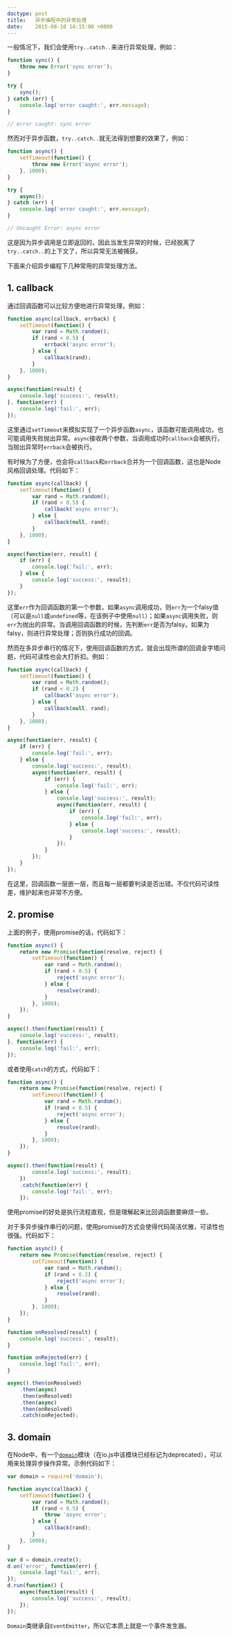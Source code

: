 ```yaml
---
doctype: post
title:   异步编程中的异常处理
date:    2015-08-10 14:15:00 +0800
---
```


一般情况下，我们会使用`try..catch..`来进行异常处理，例如：

```javascript
function sync() {
	throw new Error('sync error');
}

try {
	sync();
} catch (err) {
	console.log('error caught:', err.message);
}

// error caught: sync error
```

然而对于异步函数，`try..catch..`就无法得到想要的效果了，例如：

```javascript
function async() {
	setTimeout(function() {
		throw new Error('async error');
	}, 1000);
}

try {
	async();
} catch (err) {
	console.log('error caught:', err.message);
}

// Uncaught Error: async error
```

这是因为异步调用是立即返回的，因此当发生异常的时候，已经脱离了`try..catch..`的上下文了，所以异常无法被捕获。

下面来介绍异步编程下几种常用的异常处理方法。

## 1. callback

通过回调函数可以比较方便地进行异常处理，例如：

```javascript
function async(callback, errback) {
	setTimeout(function() {
		var rand = Math.random();
		if (rand < 0.5) {
			errback('async error');
		} else {
			callback(rand);
		}
	}, 1000);
}

async(function(result) {
	console.log('scucess:', result);
}, function(err) {
	console.log('fail:', err);
});
```

这里通过`setTimeout`来模拟实现了一个异步函数`async`，该函数可能调用成功，也可能调用失败抛出异常。`async`接收两个参数，当调用成功时`callback`会被执行，当抛出异常时`errback`会被执行。

有时候为了方便，也会将`callback`和`errback`合并为一个回调函数，这也是Node风格回调处理。代码如下：

```javascript
function async(callback) {
	setTimeout(function() {
		var rand = Math.random();
		if (rand < 0.5) {
			callback('async error');
		} else {
			callback(null, rand);
		}
	}, 1000);
}

async(function(err, result) {
	if (err) {
		console.log('fail:', err);
	} else {
		console.log('success:', result);
	}
});
```

这里`err`作为回调函数的第一个参数，如果`async`调用成功，则`err`为一个falsy值（可以是`null`或`undefined`等，在该例子中使用`null`）；如果`async`调用失败，则`err`为抛出的异常。当调用回调函数的时候，先判断`err`是否为falsy。如果为falsy，则进行异常处理；否则执行成功的回调。

然而在多异步串行的情况下，使用回调函数的方式，就会出现所谓的回调金字塔问题，代码可读性也会大打折扣。例如：

```javascript
function async(callback) {
	setTimeout(function() {
		var rand = Math.random();
		if (rand < 0.2) {
			callback('async error');
		} else {
			callback(null, rand);
		}
	}, 1000);
}

async(function(err, result) {
	if (err) {
		console.log('fail:', err);
	} else {
		console.log('success:', result);
		async(function(err, result) {
			if (err) {
				console.log('fail:', err);
			} else {
				console.log('success:', result);
				async(function(err, result) {
					if (err) {
						console.log('fail:', err);
					} else {
						console.log('success:', result);
					}
				});
			}
		});
	}
});
```

在这里，回调函数一层嵌一层，而且每一层都要判读是否出错。不仅代码可读性差，维护起来也非常不方便。

## 2. promise

上面的例子，使用promise的话，代码如下：

```javascript
function async() {
	return new Promise(function(resolve, reject) {
		setTimeout(function() {
			var rand = Math.random();
			if (rand < 0.5) {
				reject('async error');
			} else {
				resolve(rand);
			}
		}, 1000);
	});
}

async().then(function(result) {
	console.log('success:', result);
}, function(err) {
	console.log('fail:', err);
});
```

或者使用`catch`的方式，代码如下：

```javascript
function async() {
	return new Promise(function(resolve, reject) {
		setTimeout(function() {
			var rand = Math.random();
			if (rand < 0.5) {
				reject('async error');
			} else {
				resolve(rand);
			}
		}, 1000);
	});
}

async().then(function(result) {
		console.log('success:', result);
	})
	.catch(function(err) {
		console.log('fail:', err);
	});
```

使用promise的好处是执行流程直观，但是理解起来比回调函数要麻烦一些。

对于多异步操作串行的问题，使用promise的方式会使得代码简洁优雅，可读性也很强。代码如下：

```javascript
function async() {
	return new Promise(function(resolve, reject) {
		setTimeout(function() {
			var rand = Math.random();
			if (rand < 0.2) {
				reject('async error');
			} else {
				resolve(rand);
			}
		}, 1000);
	});
}

function onResolved(result) {
	console.log('success:', result);
}

function onRejected(err) {
	console.log('fail:', err);
}

async().then(onResolved)
	.then(async)
	.then(onResolved)
	.then(async)
	.then(onResolved)
	.catch(onRejected);
```

## 3. domain

在Node中，有一个[`domain`](https://nodejs.org/api/domain.html)模块（在io.js中该模块已经标记为deprecated），可以用来处理异步操作异常。示例代码如下：

```javascript
var domain = require('domain');

function async(callback) {
	setTimeout(function() {
		var rand = Math.random();
		if (rand < 0.5) {
			throw 'async error';
		} else {
			callback(rand);
		}
	}, 1000);
}

var d = domain.create();
d.on('error', function(err) {
	console.log('fail:', err);
});
d.run(function() {
	async(function(result) {
		console.log('success:', result);
	});
});
```

`Domain`类继承自`EventEmitter`，所以它本质上就是一个事件发生器。
